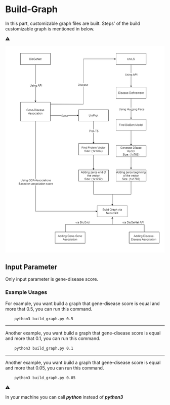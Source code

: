 # Build-Graph

In this part, customizable graph files are built. Steps' of the build customizable graph is mentioned in below. 

:warning:

<p align="center"> 
    <img src="build-main-graph.png">
</p>


## Input Parameter

Only input parameter is gene-disease score. 

### Example Usages
For example, you want build a graph that gene-disease score is equal and more that 0.5, you can run this command.

```
    python3 build_graph.py 0.5
```

---

Another example, you want build a graph that gene-disease score is equal and more that 0.1, you can run this command.

```
    python3 build_graph.py 0.1
```

---

Another example, you want build a graph that gene-disease score is equal and more that 0.05, you can run this command.

```
    python3 build_graph.py 0.05
```


:warning:

In your machine you can call ***python*** instead of ***python3***